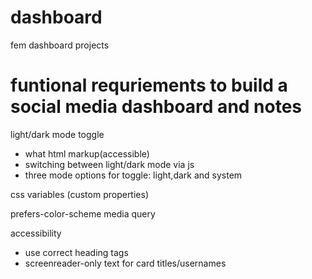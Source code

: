 # dashboard
fem dashboard projects 

# funtional requriements to build a social media dashboard and notes

light/dark mode toggle


- what html markup(accessible)
- switching between light/dark mode via js
- three mode options for toggle: light,dark and system

css variables (custom properties)

prefers-color-scheme media query

accessibility
- use correct heading tags
- screenreader-only text for card titles/usernames
